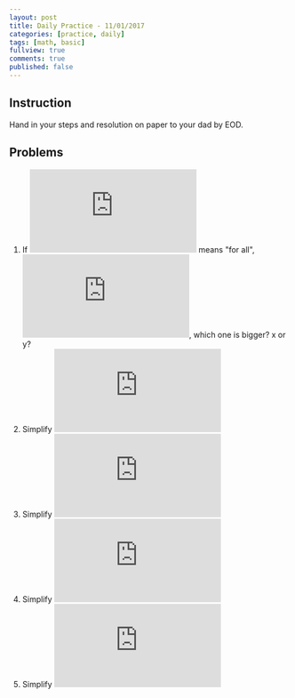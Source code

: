 ```yaml
---
layout: post
title: Daily Practice - 11/01/2017
categories: [practice, daily]
tags: [math, basic]
fullview: true
comments: true
published: false
---
```


## Instruction
Hand in your steps and resolution on paper to your dad by EOD.

## Problems

1. If ![exp](https://latex.codecogs.com/svg.latex?%5Cforall) means "for all", ![exp](https://latex.codecogs.com/svg.latex?%5Cforall%20a%3E0%2C%20b%3E0%2C%20x%3D%5Cfrac%7Ba%7D%7Bb%7D%2C%20y%3D%5Cfrac%7Ba&plus;1%7D%7Bb&plus;1%7D.), which one is bigger? x or y?
2. Simplify ![exp](https://latex.codecogs.com/svg.latex?%28-ab&plus;bc%29-%28c&plus;d%29%5Ccdot%20a)
3. Simplify ![exp](https://latex.codecogs.com/svg.latex?a%28a-1%29-%28a&plus;1%29%281-a%29)
4. Simplify ![exp](https://latex.codecogs.com/svg.latex?%5Cfrac%7Ba%7D%7B12%7D%283&plus;4b%29-%5Cfrac%7B1%7D%7B4%7D%28a-b%29-%5Cfrac%7B1%7D%7B3%7Dab)
5. Simplify ![exp](https://latex.codecogs.com/svg.latex?%28a&plus;b-c%29%28a-b&plus;c%29)

